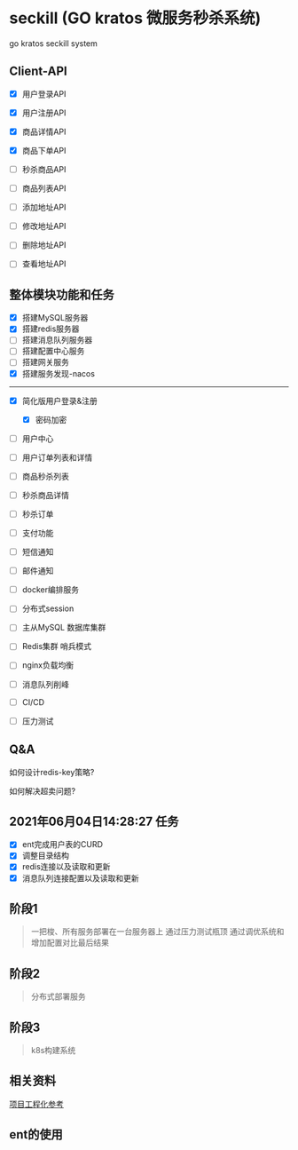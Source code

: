 # seckill (GO kratos 微服务秒杀系统)

go kratos seckill system


## Client-API

- [x] 用户登录API
- [x] 用户注册API
- [x] 商品详情API
- [x] 商品下单API
- [ ] 秒杀商品API
- [ ] 商品列表API
- [ ] 添加地址API
- [ ] 修改地址API
- [ ] 删除地址API
- [ ] 查看地址API


## 整体模块功能和任务

- [x] 搭建MySQL服务器
- [x] 搭建redis服务器
- [ ] 搭建消息队列服务器
- [ ] 搭建配置中心服务
- [ ] 搭建网关服务
- [x] 搭建服务发现-nacos

-----

- [x] 简化版用户登录&注册
  - [x] 密码加密
- [ ] 用户中心
- [ ] 用户订单列表和详情
- [ ] 商品秒杀列表
- [ ] 秒杀商品详情
- [ ] 秒杀订单
- [ ] 支付功能
- [ ] 短信通知
- [ ] 邮件通知

- [ ] docker编排服务
- [ ] 分布式session
- [ ] 主从MySQL 数据库集群
- [ ] Redis集群 哨兵模式
- [ ] nginx负载均衡
- [ ] 消息队列削峰
- [ ] CI/CD
- [ ] 压力测试

## Q&A

如何设计redis-key策略?

如何解决超卖问题?



## 2021年06月04日14:28:27 任务

- [x] ent完成用户表的CURD
- [x] 调整目录结构
- [x] redis连接以及读取和更新
- [x] 消息队列连接配置以及读取和更新

## 阶段1

> 一把梭、所有服务部署在一台服务器上 通过压力测试瓶顶 通过调优系统和增加配置对比最后结果

## 阶段2

> 分布式部署服务


## 阶段3

> k8s构建系统


## 相关资料

[项目工程化参考](https://github.com/go-kratos/beer-shop)


## ent的使用


